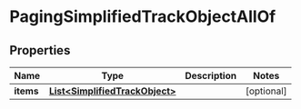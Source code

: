 

# PagingSimplifiedTrackObjectAllOf

## Properties

Name | Type | Description | Notes
------------ | ------------- | ------------- | -------------
**items** | [**List&lt;SimplifiedTrackObject&gt;**](SimplifiedTrackObject.md) |  |  [optional]



